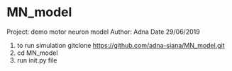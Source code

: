 # MN_model
Project: demo motor neuron model 
Author: Adna
Date 29/06/2019

1. to run simulation gitclone https://github.com/adna-siana/MN_model.git 
2. cd MN_model 
3. run  init.py file 
